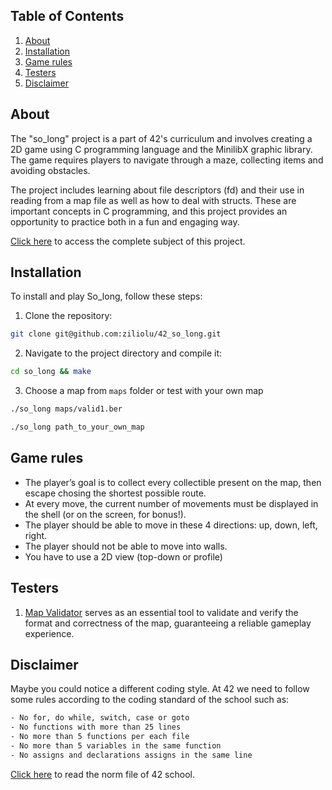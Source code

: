 ## Table of Contents

1. [About](#about)
2. [Installation](#installation)
3. [Game rules](#game-rules)
4. [Testers](#testers)
5. [Disclaimer](#disclaimer)

## About

The "so_long" project is a part of 42's curriculum and involves creating a 2D game using C programming language and the MinilibX graphic library. The game requires players to navigate through a maze, collecting items and avoiding obstacles.

The project includes learning about file descriptors (fd) and their use in reading from a map file as well as how to deal with structs. These are important concepts in C programming, and this project provides an opportunity to practice both in a fun and engaging way.

[Click here](https://github.com/ziliolu/42_so_long/blob/main/so_long_subject.pdf) to access the complete subject of this project.
## Installation

To install and play So_long, follow these steps:

1. Clone the repository:
  ```bash
  git clone git@github.com:ziliolu/42_so_long.git
  ```
2. Navigate to the project directory and compile it:
  ```bash
  cd so_long && make
  ```
3. Choose a map from `maps` folder or test with your own map
  ```bash
  ./so_long maps/valid1.ber
  ```
  ```bash
  ./so_long path_to_your_own_map
  ```
## Game rules

- The player’s goal is to collect every collectible present on the map, then escape chosing the shortest possible route.
- At every move, the current number of movements must be displayed in the shell (or on the screen, for bonus!).
- The player should be able to move in these 4 directions: up, down, left, right.
- The player should not be able to move into walls.
- You have to use a 2D view (top-down or profile)

## Testers 

1. [Map Validator](https://github.com/Nuno-Jesus/so_long_map_validator) serves as an essential tool to validate and verify the format and correctness of the map, guaranteeing a reliable gameplay experience.
   
## Disclaimer 

Maybe you could notice a different coding style.
At 42 we need to follow some rules according to the coding standard of the school such as:

```bash
- No for, do while, switch, case or goto 
- No functions with more than 25 lines 
- No more than 5 functions per each file
- No more than 5 variables in the same function
- No assigns and declarations assigns in the same line
```
[Click here](https://github.com/MagicHatJo/-42-Norm/blob/master/norme.en.pdf) to read the norm file of 42 school. 
